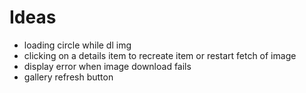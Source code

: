 # Ideas

- loading circle while dl img
- clicking on a details item to recreate item or restart fetch of image
- display error when image download fails
- gallery refresh button
